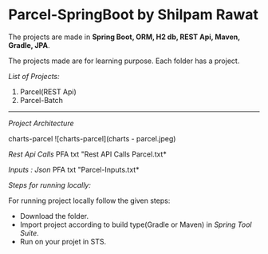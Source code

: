 # Parcel-SpringBoot by Shilpam Rawat
The projects are made in **Spring Boot, ORM, H2 db, REST Api, Maven, Gradle, JPA**.

The projects made are for learning purpose.
Each folder has a project.

*List of Projects:*
1. Parcel(REST Api)
1. Parcel-Batch

--------------------------------------------------------
*Project Architecture*

charts-parcel ![charts-parcel](charts - parcel.jpeg)

*Rest Api Calls*
PFA txt "Rest API Calls Parcel.txt*

*Inputs : Json*
PFA txt "Parcel-Inputs.txt*


*Steps for running locally:*

For running project locally follow the given steps:
* Download the folder.
* Import project according to build type(Gradle or Maven) in *Spring Tool Suite*.
* Run on your projet in STS.
